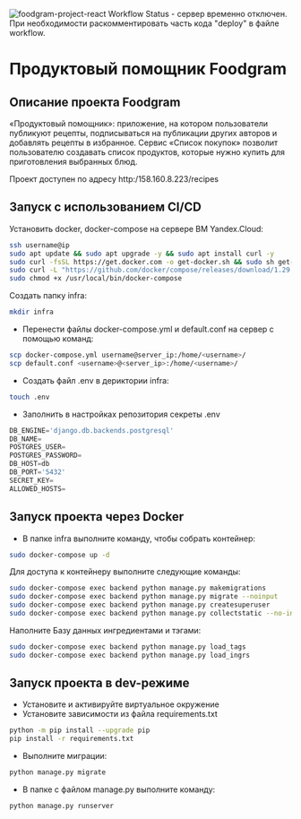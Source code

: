 ![foodgram-project-react Workflow Status](https://github.com/corde1ia/foodgram-project-react/actions/workflows/foodgram_workflow.yml/badge.svg?branch=master&event=push) - сервер временно отключен. При необходимости раскомментировать часть кода "deploy" в файле workflow.

# Продуктовый помощник Foodgram

## Описание проекта Foodgram
«Продуктовый помощник»: приложение, на котором пользователи публикуют рецепты, подписываться на публикации других авторов и добавлять рецепты в избранное. Сервис «Список покупок» позволит пользователю создавать список продуктов, которые нужно купить для приготовления выбранных блюд.

Проект доступен по адресу http:/158.160.8.223/recipes

## Запуск с использованием CI/CD

Установить docker, docker-compose на сервере ВМ Yandex.Cloud:
```bash
ssh username@ip
sudo apt update && sudo apt upgrade -y && sudo apt install curl -y
sudo curl -fsSL https://get.docker.com -o get-docker.sh && sudo sh get-docker.sh && sudo rm get-docker.sh
sudo curl -L "https://github.com/docker/compose/releases/download/1.29.2/docker-compose-$(uname -s)-$(uname -m)" -o /usr/local/bin/docker-compose
sudo chmod +x /usr/local/bin/docker-compose
```
Создать папку infra:
```bash
mkdir infra
```
- Перенести файлы docker-compose.yml и default.conf на сервер с помощью команд:

```bash
scp docker-compose.yml username@server_ip:/home/<username>/
scp default.conf <username>@<server_ip>:/home/<username>/
```
- Создать файл .env в дериктории infra:

```bash
touch .env
```
- Заполнить в настройках репозитория секреты .env

```python
DB_ENGINE='django.db.backends.postgresql'
DB_NAME=
POSTGRES_USER=
POSTGRES_PASSWORD=
DB_HOST=db
DB_PORT='5432'
SECRET_KEY=
ALLOWED_HOSTS=
```

## Запуск проекта через Docker
- В папке infra выполните команду, чтобы собрать контейнер:
```bash
sudo docker-compose up -d
```

Для доступа к контейнеру выполните следующие команды:

```bash
sudo docker-compose exec backend python manage.py makemigrations
sudo docker-compose exec backend python manage.py migrate --noinput 
sudo docker-compose exec backend python manage.py createsuperuser
sudo docker-compose exec backend python manage.py collectstatic --no-input
```

Наполните Базу данных ингредиентами и тэгами:

```bash
sudo docker-compose exec backend python manage.py load_tags
sudo docker-compose exec backend python manage.py load_ingrs
```

## Запуск проекта в dev-режиме

- Установите и активируйте виртуальное окружение
- Установите зависимости из файла requirements.txt

```bash
python -m pip install --upgrade pip
pip install -r requirements.txt
```

- Выполните миграции:

```bash
python manage.py migrate
```

- В папке с файлом manage.py выполните команду:
```bash
python manage.py runserver
```
